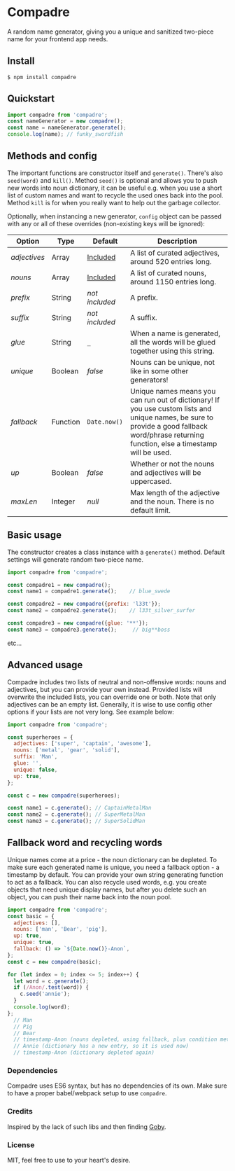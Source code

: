 # Compadre
A random name generator, giving you a unique and sanitized two-piece name for your frontend app needs.
## Install
```
$ npm install compadre
```
## Quickstart
```javascript
import compadre from 'compadre';
const nameGenerator = new compadre();
const name = nameGenerator.generate();
console.log(name); // funky_swordfish
```
## Methods and config
The important functions are constructor itself and `generate()`. 
There's also `seed(word)` and `kill()`. Method `seed()` is optional and allows you to push new words into noun dictionary, it can be useful e.g. when you use a short list of custom names and want to recycle the used ones back into the pool. Method `kill` is for when you really want to help out the garbage collector.

Optionally, when instancing a new generator, `config` object can be passed with any or all of these overrides (non-existing keys will be ignored):

| Option       | Type     | Default        | Description |
| ------------ | -------- | -------------- | ----------- |
| *adjectives* | Array    | [Included](https://github.com/krzysztofradomski/compadre/blob/master/dictionaries/adjectives.js)  | A list of curated adjectives, around 520 entries long.          |
| *nouns*      | Array    | [Included](https://github.com/krzysztofradomski/compadre/blob/master/dictionaries/nouns.js)       | A list of curated nouns, around 1150 entries long.               |
| *prefix*     | String   | *not included*                                         | A prefix.                                |
| *suffix*     | String   | *not included*                                         | A suffix.                                |
| *glue*       | String   | `_`           | When a name is generated, all the words will be glued together using this string. |
| *unique*     | Boolean  | *false*       | Nouns can be unique, not like in some other generators!                           |
| *fallback*   | Function | `Date.now()`  | Unique names means you can run out of dictionary! If you use custom lists and unique names, be sure to provide a good fallback word/phrase returning function, else a timestamp will be used.                                                                                                |
| *up*         | Boolean  | *false*       | Whether or not the nouns and adjectives will be uppercased.                       |
| *maxLen*     | Integer  | *null*        | Max length of the adjective and the noun. There is no default limit.              |

## Basic usage
The constructor creates a class instance with a `generate()` method.
Default settings will generate random two-piece name.

```javascript
import compadre from 'compadre';

const compadre1 = new compadre();
const name1 = compadre1.generate();    // blue_swede

const compadre2 = new compadre({prefix: 'l33t'});
const name2 = compadre2.generate();    // l33t_silver_surfer

const compadre3 = new compadre({glue: '**'});
const name3 = compadre3.generate();     // big**boss
```
etc...

## Advanced usage
Compadre includes two lists of neutral and non-offensive words: nouns and adjectives, but you can provide your own instead. 
Provided lists will overwrite the included lists, you can override one or both. Note that only adjectives can be an empty list. Generally, it is wise to use config other options if your lists are not very long. See example below:

```javascript
import compadre from 'compadre';

const superheroes = {
  adjectives: ['super', 'captain', 'awesome'],
  nouns: ['metal', 'gear', 'solid'],
  suffix: 'Man',
  glue: '',
  unique: false,
  up: true,
};

const c = new compadre(superheroes);

const name1 = c.generate(); // CaptainMetalMan
const name2 = c.generate(); // SuperMetalMan
const name3 = c.generate(); // SuperSolidMan
```

## Fallback word and recycling words
Unique names come at a price - the noun dictionary can be depleted. To make sure each generated name is unique, you need a fallback option - a timestamp by default. You can provide your own string generating function to act as a fallback. You can also recycle used words, e.g. you create objects that need unique display names, but after you delete such an object, you can push their name back into the noun pool. 
```javascript
import compadre from 'compadre';
const basic = {
  adjectives: [],
  nouns: ['man', 'Bear', 'pig'],
  up: true,
  unique: true,
  fallback: () => `${Date.now()}-Anon`,
};
const c = new compadre(basic);

for (let index = 0; index <= 5; index++) {
  let word = c.generate();
  if (/Anon/.test(word)) {
    c.seed('annie');
  }
  console.log(word);
};
  // Man
  // Pig
  // Bear
  // timestamp-Anon (nouns depleted, using fallback, plus condition met and 'annie' pushed into nouns)
  // Annie (dictionary has a new entry, so it is used now)
  // timestamp-Anon (dictionary depleted again)
```
### Dependencies
Compadre uses ES6 syntax, but has no dependencies of its own. Make sure to have a proper babel/webpack setup to use `compadre`.
### Credits
Inspired by the lack of such libs and then finding [Goby](https://github.com/SeanCannon/goby).
### License 
MIT, feel free to use to your heart's desire.
